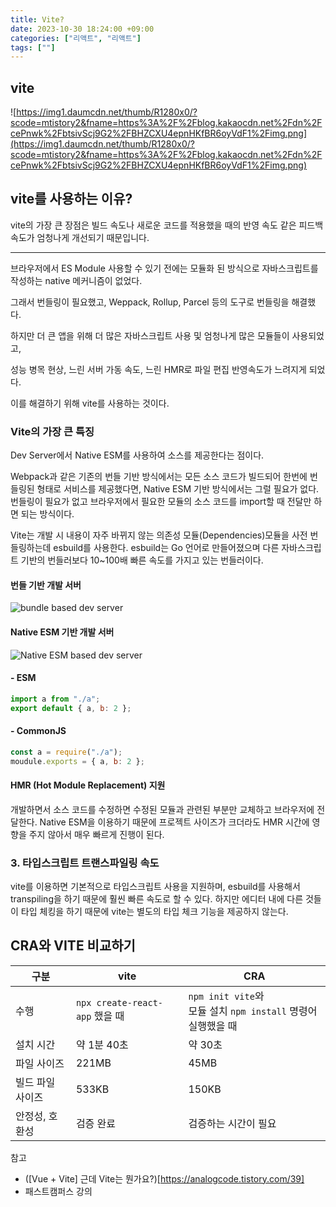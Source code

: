 ```yaml
---
title: Vite?
date: 2023-10-30 18:24:00 +09:00
categories: ["리액트", "리액트"]
tags: [""]
---
```


## vite

![https://img1.daumcdn.net/thumb/R1280x0/?scode=mtistory2&fname=https%3A%2F%2Fblog.kakaocdn.net%2Fdn%2FcePnwk%2FbtsivScj9G2%2FBHZCXU4epnHKfBR6oyVdF1%2Fimg.png](https://img1.daumcdn.net/thumb/R1280x0/?scode=mtistory2&fname=https%3A%2F%2Fblog.kakaocdn.net%2Fdn%2FcePnwk%2FbtsivScj9G2%2FBHZCXU4epnHKfBR6oyVdF1%2Fimg.png)

## vite를 사용하는 이유?

vite의 가장 큰 장점은 빌드 속도나 새로운 코드를 적용했을 때의 반영 속도 같은 피드백 속도가 엄청나게 개선되기 때문입니다.

---

브라우저에서 ES Module 사용할 수 있기 전에는 모듈화 된 방식으로 자바스크립트를 작성하는 native 메커니즘이 없었다.

그래서 번들링이 필요했고, Weppack, Rollup, Parcel 등의 도구로 번들링을 해결했다.

하지만 더 큰 앱을 위해 더 많은 자바스크립트 사용 및 엄청나게 많은 모듈들이 사용되었고,

성능 병목 현상, 느린 서버 가동 속도, 느린 HMR로 파일 편집 반영속도가 느려지게 되었다.

이를 해결하기 위해 vite를 사용하는 것이다.

### Vite의 가장 큰 특징

Dev Server에서 Native ESM를 사용하여 소스를 제공한다는 점이다.

Webpack과 같은 기존의 번들 기반 방식에서는 모든 소스 코드가 빌드되어 한번에 번들링된 형태로 서비스를 제공했다면, Native ESM 기반 방식에서는 그럴 필요가 없다. 번들링이 필요가 없고 브라우저에서 필요한 모듈의 소스 코드를 import할 때 전달만 하면 되는 방식이다.

Vite는 개발 시 내용이 자주 바뀌지 않는 의존성 모듈(Dependencies)모듈을 사전 번들링하는데 esbuild를 사용한다. esbuild는 Go 언어로 만들어졌으며 다른 자바스크립트 기반의 번들러보다 10~100배 빠른 속도를 가지고 있는 번들러이다.

#### 번들 기반 개발 서버

![bundle based dev server](https://img1.daumcdn.net/thumb/R1280x0/?scode=mtistory2&fname=https%3A%2F%2Fblog.kakaocdn.net%2Fdn%2F0FB7p%2FbtsiOInclkJ%2FYGuiIlpkoUkCWXWbyEEnMK%2Fimg.png)

#### Native ESM 기반 개발 서버

![Native ESM based dev server](https://img1.daumcdn.net/thumb/R1280x0/?scode=mtistory2&fname=https%3A%2F%2Fblog.kakaocdn.net%2Fdn%2F0FB7p%2FbtsiOInclkJ%2FYGuiIlpkoUkCWXWbyEEnMK%2Fimg.png)

#### - ESM

```js
import a from "./a";
export default { a, b: 2 };
```

#### - CommonJS

```js
const a = require("./a");
moudule.exports = { a, b: 2 };
```

#### HMR (Hot Module Replacement) 지원

개발하면서 소스 코드를 수정하면 수정된 모듈과 관련된 부분만 교체하고 브라우저에 전달한다. Native ESM을 이용하기 때문에 프로젝트 사이즈가 크더라도 HMR 시간에 영향을 주지 않아서 매우 빠르게 진행이 된다.

### 3. 타입스크립트 트랜스파일링 속도

vite를 이용하면 기본적으로 타입스크립트 사용을 지원하며, esbuild를 사용해서 transpiling을 하기 때문에 훨씬 빠른 속도로 할 수 있다. 하지만 에디터 내에 다른 것들이 타입 체킹을 하기 때문에 vite는 별도의 타입 체크 기능을 제공하지 않는다.

## CRA와 VITE 비교하기

| 구분             | vite                           | CRA                                                               |
| ---------------- | ------------------------------ | ----------------------------------------------------------------- |
| 수행             | `npx create-react-app` 했을 때 | `npm init vite`와<br/> 모듈 설치 `npm install` 명령어 실행했을 때 |
| 설치 시간        | 약 1분 40초                    | 약 30초                                                           |
| 파일 사이즈      | 221MB                          | 45MB                                                              |
| 빌드 파일 사이즈 | 533KB                          | 150KB                                                             |
| 안정성, 호환성   | 검증 완료                      | 검증하는 시간이 필요                                              |

참고

- ([Vue + Vite] 근데 Vite는 뭔가요?)[https://analogcode.tistory.com/39]
- 패스트캠퍼스 강의
